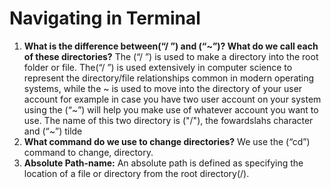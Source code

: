 # Navigating in Terminal

1. 	**What is the difference between(“/ ”) and (“~”)? What do we call each of these directories?**  The (“/ ”)  is used to make a directory into the root folder or file.
The(“/ ”) is used extensively in computer science to represent the directory/file relationships common in modern operating systems,
 while the ~ is used to move into the directory of your user account for example in case you have two user account on your system using the (“~”) will help you make use of whatever account you want to use.
The  name of this two directory is ("/"), the fowardslahs character and (“~”) tilde
2. **What command do we use to change directories?** We use the (“cd”) command     to change, directory.
3. **Absolute Path-name:**
    An absolute path is defined as specifying the location of a file or directory from the root directory(/).
  

  

